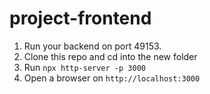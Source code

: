 # project-frontend

1. Run your backend on port 49153.
2. Clone this repo and cd into the new folder
3. Run `npx http-server -p 3000`
4. Open a browser on `http://localhost:3000`

